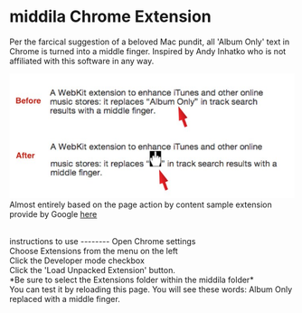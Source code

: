 middila Chrome Extension
=======

Per the farcical suggestion of a beloved Mac pundit, all 'Album Only' text in Chrome is turned into a middle finger. Inspired by Andy Inhatko who is not affiliated with this software in any way.

![Before and after](before_and_after.jpg)<br>
Almost entirely based on the page action by content sample extension provide by Google  [here](http://chrome-apps-doc2.appspot.com/trunk/extensions/samples.html#fad62e9f7f55a4c7a8add7662b166779)

<br>
instructions to use
--------
Open Chrome settings<br>
Choose Extensions from the menu on the left<br>
Click the Developer mode checkbox<br>
Click the 'Load Unpacked Extension' button.<br>
*Be sure to select the Extensions folder within the middila folder*<br>
You can test it by reloading this page. You will see these words: Album Only replaced with a middle finger. 
